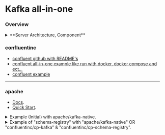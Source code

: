 # Kafka all-in-one

### Overview

<details>
  <summary>**Server Architecture, Component**</summary>
  # Apache Kafka Overview

Apache Kafka is a **distributed event streaming platform** used for building real-time data pipelines and streaming applications. It is designed for **high-throughput, low-latency, and fault-tolerant** messaging.

---

## 🔧 Kafka Architecture Overview

Kafka is based on a **publish-subscribe messaging model**, where:

- **Producers** publish (write) data to Kafka topics.
- **Consumers** subscribe to (read) data from topics.
- **Kafka brokers** store and manage the data.
- **Zookeeper** (older versions) or **KRaft** (newer versions) manage cluster metadata.

---

## 📦 Core Kafka Components

### 1. Kafka Broker

- A Kafka **broker** is a server that:
  - Receives data from producers.
  - Stores data on disk in **topics and partitions**.
  - Serves consumer requests for data.
- Kafka is **distributed**, so a cluster consists of **multiple brokers**.
- Each broker has a unique ID and handles a portion of the topic partitions.

### 2. Topic

- A **topic** is a named stream of data.
- Data is written to a topic and read from it.
- Internally, topics are split into **partitions**, which enable parallelism.

### 3. Partition

- A **partition** is an ordered, immutable sequence of messages.
- Each message has a unique **offset**.
- Partitions are distributed across brokers for scalability and fault tolerance.

### 4. Producer

- Sends data (messages/events) to Kafka topics.
- Responsible for choosing which **topic/partition** to send data to.
- Can be configured to wait for acknowledgments for durability.

### 5. Consumer

- Reads messages from one or more **partitions** in a topic.
- Keeps track of **offsets** to know what has been consumed.
- Can be part of a **consumer group** for load balancing.

### 6. Consumer Group

- A group of consumers working together to consume a topic.
- Each partition is consumed by only one consumer in the group at a time.
- Allows for **horizontal scaling** of consumption.

### 7. Controller

- A Kafka broker that acts as the **controller** manages:
  - Partition leadership.
  - Replication assignments.
  - Cluster metadata.

### 8. ZooKeeper (Kafka < 2.8)

- Manages cluster state (e.g., broker membership, leader election).
- **Kafka KRaft mode** (Kafka Raft metadata mode) replaces Zookeeper in newer Kafka versions (2.8+ and default in Kafka 3.x+).

---

## 🛠️ Kafka Internal Flow

### 🔹 Producer Workflow

1. Producer sends a message to a **topic**.
2. The message is serialized and optionally compressed.
3. Kafka broker stores the message in a **partition** on disk.
4. Broker acknowledges the write (based on producer config: acks=0, 1, all).

### 🔹 Consumer Workflow

1. Consumer subscribes to a topic.
2. Kafka assigns partitions (via consumer group coordination).
3. Consumer pulls messages, processes them, and commits **offsets**.
4. Offset commit can be:
   - Automatic (default)
   - Manual (for greater control)

---

## 🔄 Kafka Data Durability & Replication

- Each partition has a **leader** and multiple **replicas**.
- The **leader handles all reads and writes**, and **followers replicate** the data.
- Replication ensures **data durability and availability**.
- **ISR (In-Sync Replicas)**: Only replicas that are up-to-date participate in quorum.

---

## 📋 Summary Table

| Component         | Description                                               |
|------------------|-----------------------------------------------------------|
| **Broker**        | Kafka server that stores and serves data.                |
| **Topic**         | Logical stream of messages.                              |
| **Partition**     | Unit of parallelism in a topic.                          |
| **Producer**      | Writes messages to Kafka topics.                         |
| **Consumer**      | Reads messages from Kafka topics.                        |
| **Consumer Group**| A group of consumers that cooperatively consume a topic. |
| **Zookeeper/KRaft**| Manages cluster metadata and coordination.              |
| **Controller**    | Special broker handling metadata and coordination.       |

---

## 📌 Optional Concepts (Advanced)

- **Kafka Connect**: For integrating Kafka with external systems (DBs, APIs).
- **Kafka Streams**: For processing Kafka data with a Java library.
- **Schema Registry**: For managing message schemas (with Avro, Protobuf, etc.).
- **Retention Policies**: Define how long messages are stored (time-based or size-based).

</details>

### confluentinc
- [confluent github with README's](https://github.com/confluentinc)
- [confluent all-in-one example like run with docker, docker compose and ect...](https://github.com/confluentinc/cp-all-in-one/tree/control-center)
- [confluent example](https://github.com/confluentinc/examples)

---

### apache
- [Docs](https://kafka.apache.org/).
- [Quick Start](https://kafka.apache.org/quickstart). 

<details>

<summary>Example (Initial) with apache/kafka-native.</summary>

> To know more about this image [explore here](https://hub.docker.com/r/apache/kafka-native).


- Start Kafka

```sh
# start apache/kafka-native
docker run --name kafka-native -p 9092:9092 apache/kafka-native:4.0.0
```
- Download cli for administrate
> Download Kafka cli - as apache/kafka-native does not contain those 

[Download](https://kafka.apache.org/documentation/quickstart_download)

- PreReq
```sh
# Create a topic
kafka-topics.sh --create --topic quickstart-events --bootstrap-server localhost:9092
# Describe an existing topic
```

- Consumer
```sh
# Consumer-1
kafka-console-consumer.sh --topic quickstart-events --from-beginning --bootstrap-server localhost:9092 --group Tax.report

# Consumer-2
kafka-console-consumer.sh --topic quickstart-events --from-beginning --bootstrap-server localhost:9092 --group Tax.audit

```

- Producer
```sh
kafka-console-producer.sh --topic quickstart-events --bootstrap-server localhost:9092
# It will open a prompt then type your message there.
```

- With Kafka Connect
Import/export your data as streams of events with Kafka Connect

[Under Construction...](https://kafka.apache.org/quickstart#quickstart_kafkaconnect)

</details>

<details>
<summary>Example of "schema-registry" with  "apache/kafka-native" OR "confluentinc/cp-kafka" & "confluentinc/cp-schema-registry".</summary>

> To learn more about `confluentinc/cp-schema-registry` , follow [this guide](https://github.com/confluentinc/schema-registry)

To start and use follow above apache/kafka-native Guide.

... It's for confluentinc/cp-schema-registry only.

[Installation Guide](https://docs.confluent.io/platform/current/schema-registry/installation/index.html)

- Start Kafka server and schema registry
```sh
# Create a network
docker network create kafka

# run kafka-native
docker run --rm --name kafka-native -p 9092:9092 --network kafka apache/kafka-native:4.0.0

# OR
# run confluentic/cp-kafka
docker run --rm \
  --name=kafka-confluent \
  --network=kafka \
  -p 9092:9092 \
  -e CLUSTER_ID=4L6g3nShT-eMCtK--X86sw \
  -e KAFKA_LISTENERS="PLAINTEXT://kafka-confluent:29092,PLAINTEXT_HOST://0.0.0.0:9092,CONTROLLER://kafka-confluent:9094" \
  -e KAFKA_ADVERTISED_LISTENERS="PLAINTEXT://kafka-confluent:29092,PLAINTEXT_HOST://localhost:9092" \
  -e KAFKA_LISTENER_SECURITY_PROTOCOL_MAP="PLAINTEXT:PLAINTEXT,PLAINTEXT_HOST:PLAINTEXT,CONTROLLER:PLAINTEXT" \
  -e KAFKA_INTER_BROKER_LISTENER_NAME=PLAINTEXT \
  -e KAFKA_PROCESS_ROLES="broker,controller" \
  -e KAFKA_CONTROLLER_LISTENER_NAMES=CONTROLLER \
  -e KAFKA_NODE_ID=1 \
  -e KAFKA_CONTROLLER_QUORUM_VOTERS="1@kafka-confluent:9094" \
  -e KAFKA_OFFSETS_TOPIC_REPLICATION_FACTOR=1 \
  -e KAFKA_OFFSETS_TOPIC_NUM_PARTITIONS=1 \
  -e KAFKA_TRANSACTION_STATE_LOG_REPLICATION_FACTOR=1 \
  -e KAFKA_TRANSACTION_STATE_LOG_MIN_ISR=1 \
  -e KAFKA_LOG_FLUSH_INTERVAL_MESSAGES=9223372036854775807 \
  -e KAFKA_GROUP_INITIAL_REBALANCE_DELAY_MS=0 \
  confluentinc/cp-kafka:latest

# Start schema registry

docker run --rm --name kafka-schema-registry --network kafka -p 8081:8081 -e SCHEMA_REGISTRY_KAFKASTORE_BOOTSTRAP_SERVERS=PLAINTEXT://kafka-confluent:29092 -e SCHEMA_REGISTRY_HOST_NAME=schema-registry confluentinc/cp-schema-registry:latest

```
- Create Topic

```sh
kafka-topics.sh --create --topic quickstart-events --bootstrap-server localhost:9092
```

> [Find usage of schema-registry](https://github.com/confluentinc/schema-registry?tab=readme-ov-file#quickstart-api-usage-examples)

- Version some schema in schema registry.

```sh
curl -X POST -H "Content-Type: application/vnd.schemaregistry.v1+json" --data '{"schema": "{\"type\": \"int\"}"}' http://localhost:8081/subjects/quickstart-events-key/versions

curl -X POST -H "Content-Type: application/vnd.schemaregistry.v1+json" --data '{"schema": "{\"type\": \"boolean\"}"}' http://localhost:8081/subjects/quickstart-events-value/versions

# Check the version
curl -X GET http://localhost:8081/subjects/quickstart-events-key/versions
curl -X GET http://localhost:8081/subjects/quickstart-events-value/versions

# Check the schema based on version
curl -X GET http://localhost:8081/subjects/quickstart-events-key/versions/1
curl -X GET http://localhost:8081/subjects/quickstart-events-value/versions/1
```

- Producer

> Note that `kafka-avro-console-producer` not part of kafka binary. It's part of schema-registry binary. Make sure you have it.

```sh
kafka-avro-console-producer --topic quickstart-events --bootstrap-server PLAINTEXT://kafka-confluent:29092 --property schema.registry.url=http://localhost:8081 --property value.schema='{"type":"boolean"}'
> true
> false
> abc - Will fail to produce

# Produce key:value
kafka-avro-console-producer --topic quickstart-events --bootstrap-server PLAINTEXT://kafka-confluent:29092 --property schema.registry.url=http://localhost:8081 --property value.schema='{"type":"boolean"}' --property key.schema='{"type":"int"}' --property parse.key=true --property key.separator=:
> 1:true
> 2:false
> 3:abc - will fail
```

- Consumer

```sh
# consumer-1
kafka-avro-console-consumer --topic quickstart-events --bootstrap-server PLAINTEXT://kafka-confluent:29092 --property schema.registry.url=http://localhost:8081 --property print.key=true --group a

# Consumer-2
kafka-avro-console-consumer --topic quickstart-events --bootstrap-server PLAINTEXT://kafka-confluent:29092 --property schema.registry.url=http://localhost:8081 --property print.key=true --group b
```

- Test with wrong input

```sh
kafka-avro-console-producer --topic quickstart-events --bootstrap-server PLAINTEXT://kafka-confluent:29092 --property schema.registry.url=http://localhost:8081 --property value.schema='{"type":"string"}' --property key.schema='{"type":"float"}' --property parse.key=true --property key.separator=:

# This will error out with >>>>>>>> Caused by: io.confluent.kafka.schemaregistry.client.rest.exceptions.RestClientException: Schema being registered is incompatible with an earlier schema for subject "quickstart-events-key", details: [{errorType:'TYPE_MISMATCH', description:'The type (path '/') of a field in the new schema does not match with the old schema', additionalInfo:'reader type: BOOLEAN not compatible with writer type: INT'}, {oldSchemaVersion: 1}, {oldSchema: '"int"'}, {validateFields: 'false', compatibility: 'BACKWARD'}]; error code: 409
```
- Make the wrong test work.

```sh
curl -X POST -H "Content-Type: application/vnd.schemaregistry.v1+json" --data '{"schema": "{\"type\": \"float\"}"}' http://localhost:8081/subjects/quickstart-events-key/versions

# Producer
kafka-avro-console-producer --topic quickstart-events --bootstrap-server PLAINTEXT://kafka-confluent:29092 --property schema.registry.url=http://localhost:8081 --property value.schema='{"type":"boolean"}' --property key.schema='{"type":"int"}' --property parse.key=true --property key.separator=:
> 1:true
> 3:false

kafka-avro-console-producer --topic quickstart-events --bootstrap-server PLAINTEXT://kafka-confluent:29092 --property schema.registry.url=http://localhost:8081 --property value.schema='{"type":"boolean"}' --property key.schema='{"type":"float"}' --property parse.key=true --property key.separator=:
> 1.3:false
> 3.7:false
> 1:true
> 0.6:false

# Consumer
kafka-avro-console-consumer --topic quickstart-events --bootstrap-server PLAINTEXT://kafka-confluent:29092 --property schema.registry.url=http://localhost:8081 --property print.key=true --group a
1	true
3	false
1.3	false
3.7	false
1.0	true
0.6	false
```



</details>
